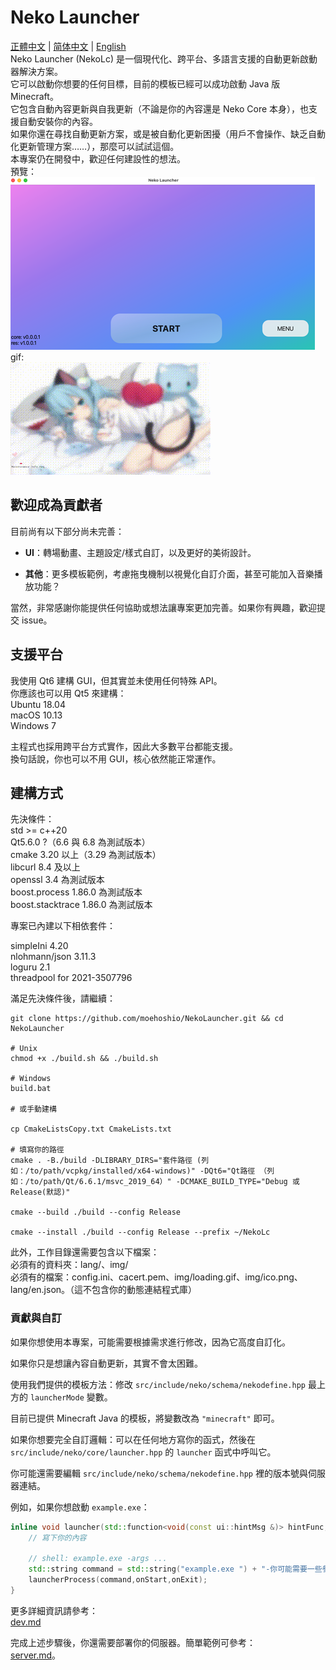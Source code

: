 # Neko Launcher

[正體中文](readme_zh_hant.md) | [简体中文](readme_zh_hans.md) | [English](readme.md)  
Neko Launcher (NekoLc) 是一個現代化、跨平台、多語言支援的自動更新啟動器解決方案。  
它可以啟動你想要的任何目標，目前的模板已經可以成功啟動 Java 版 Minecraft。  
它包含自動內容更新與自我更新（不論是你的內容還是 Neko Core 本身），也支援自動安裝你的內容。  
如果你還在尋找自動更新方案，或是被自動化更新困擾（用戶不會操作、缺乏自動化更新管理方案……），那麼可以試試這個。  
本專案仍在開發中，歡迎任何建設性的想法。  
預覽：  
![img](resource/img/example1.png)  
gif:  
![img2](resource/img/example2.gif)  

## 歡迎成為貢獻者

目前尚有以下部分尚未完善：

- **UI**：轉場動畫、主題設定/樣式自訂，以及更好的美術設計。

- **其他**：更多模板範例，考慮拖曳機制以視覺化自訂介面，甚至可能加入音樂播放功能？

當然，非常感謝你能提供任何協助或想法讓專案更加完善。如果你有興趣，歡迎提交 issue。

## 支援平台

我使用 Qt6 建構 GUI，但其實並未使用任何特殊 API。  
你應該也可以用 Qt5 來建構：  
Ubuntu 18.04  
macOS 10.13  
Windows 7  

主程式也採用跨平台方式實作，因此大多數平台都能支援。  
換句話說，你也可以不用 GUI，核心依然能正常運作。

## 建構方式

先決條件：  
std >= c++20  
Qt5.6.0 ?（6.6 與 6.8 為測試版本）  
cmake 3.20 以上（3.29 為測試版本）  
libcurl 8.4 及以上  
openssl 3.4 為測試版本  
boost.process 1.86.0 為測試版本  
boost.stacktrace 1.86.0 為測試版本  

專案已內建以下相依套件：  

simpleIni 4.20  
nlohmann/json 3.11.3  
loguru 2.1  
threadpool for 2021-3507796

滿足先決條件後，請繼續：

```shell
git clone https://github.com/moehoshio/NekoLauncher.git && cd NekoLauncher

# Unix
chmod +x ./build.sh && ./build.sh

# Windows
build.bat

# 或手動建構

cp CmakeListsCopy.txt CmakeLists.txt

# 填寫你的路徑
cmake . -B./build -DLIBRARY_DIRS="套件路徑 (列如：/to/path/vcpkg/installed/x64-windows)" -DQt6="Qt路徑 （列如：/to/path/Qt/6.6.1/msvc_2019_64）" -DCMAKE_BUILD_TYPE="Debug 或 Release(默認)"

cmake --build ./build --config Release

cmake --install ./build --config Release --prefix ~/NekoLc
```

此外，工作目錄還需要包含以下檔案：  
必須有的資料夾：lang/、img/  
必須有的檔案：config.ini、cacert.pem、img/loading.gif、img/ico.png、lang/en.json。（這不包含你的動態連結程式庫）

### 貢獻與自訂

如果你想使用本專案，可能需要根據需求進行修改，因為它高度自訂化。  

如果你只是想讓內容自動更新，其實不會太困難。

使用我們提供的模板方法：修改 `src/include/neko/schema/nekodefine.hpp` 最上方的 `launcherMode` 變數。  

目前已提供 Minecraft Java 的模板，將變數改為 `"minecraft"` 即可。  

如果你想要完全自訂邏輯：可以在任何地方寫你的函式，然後在 `src/include/neko/core/launcher.hpp` 的 `launcher` 函式中呼叫它。  

你可能還需要編輯 `src/include/neko/schema/nekodefine.hpp` 裡的版本號與伺服器連結。  

例如，如果你想啟動 `example.exe`：

```cpp
inline void launcher(std::function<void(const ui::hintMsg &)> hintFunc,std::function<void()> onStart, std::function<void(int)> onExit) {
    // 寫下你的內容

    // shell: example.exe -args ...
    std::string command = std::string("example.exe ") + "-你可能需要一些參數 " + "args...";
    launcherProcess(command,onStart,onExit);
}
```

更多詳細資訊請參考：  
[dev.md](doc/dev.md)

完成上述步驟後，你還需要部署你的伺服器。簡單範例可參考：  
[server.md](doc/server.md)。
